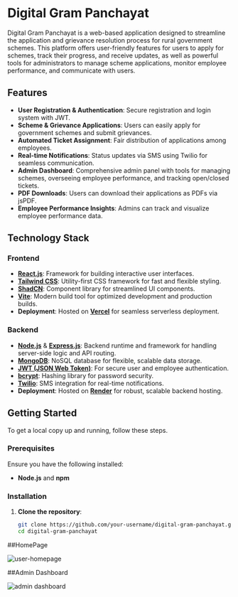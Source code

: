 # Digital Gram Panchayat

Digital Gram Panchayat is a web-based application designed to streamline the application and grievance resolution process for rural government schemes. This platform offers user-friendly features for users to apply for schemes, track their progress, and receive updates, as well as powerful tools for administrators to manage scheme applications, monitor employee performance, and communicate with users.

## Features

- **User Registration & Authentication**: Secure registration and login system with JWT.
- **Scheme & Grievance Applications**: Users can easily apply for government schemes and submit grievances.
- **Automated Ticket Assignment**: Fair distribution of applications among employees.
- **Real-time Notifications**: Status updates via SMS using Twilio for seamless communication.
- **Admin Dashboard**: Comprehensive admin panel with tools for managing schemes, overseeing employee performance, and tracking open/closed tickets.
- **PDF Downloads**: Users can download their applications as PDFs via jsPDF.
- **Employee Performance Insights**: Admins can track and visualize employee performance data.

## Technology Stack

### Frontend

- **[React.js](https://reactjs.org/)**: Framework for building interactive user interfaces.
- **[Tailwind CSS](https://tailwindcss.com/)**: Utility-first CSS framework for fast and flexible styling.
- **[ShadCN](https://shadcn.dev/)**: Component library for streamlined UI components.
- **[Vite](https://vitejs.dev/)**: Modern build tool for optimized development and production builds.
- **Deployment**: Hosted on **[Vercel](https://vercel.com/)** for seamless serverless deployment.

### Backend

- **[Node.js](https://nodejs.org/)** & **[Express.js](https://expressjs.com/)**: Backend runtime and framework for handling server-side logic and API routing.
- **[MongoDB](https://www.mongodb.com/)**: NoSQL database for flexible, scalable data storage.
- **[JWT (JSON Web Token)](https://jwt.io/)**: For secure user and employee authentication.
- **[bcrypt](https://www.npmjs.com/package/bcrypt)**: Hashing library for password security.
- **[Twilio](https://www.twilio.com/)**: SMS integration for real-time notifications.
- **Deployment**: Hosted on **[Render](https://render.com/)** for robust, scalable backend hosting.

## Getting Started

To get a local copy up and running, follow these steps.

### Prerequisites

Ensure you have the following installed:
- **Node.js** and **npm**

### Installation

1. **Clone the repository**:
   ```bash
   git clone https://github.com/your-username/digital-gram-panchayat.git
   cd digital-gram-panchayat

##HomePage

![user-homepage](https://github.com/user-attachments/assets/d26210c9-a0f5-4556-bec0-6987aeb1e537)

##Admin Dashboard

![admin dashboard](https://github.com/user-attachments/assets/c29e68ca-e6cb-434e-abc9-f065effa3cce)
